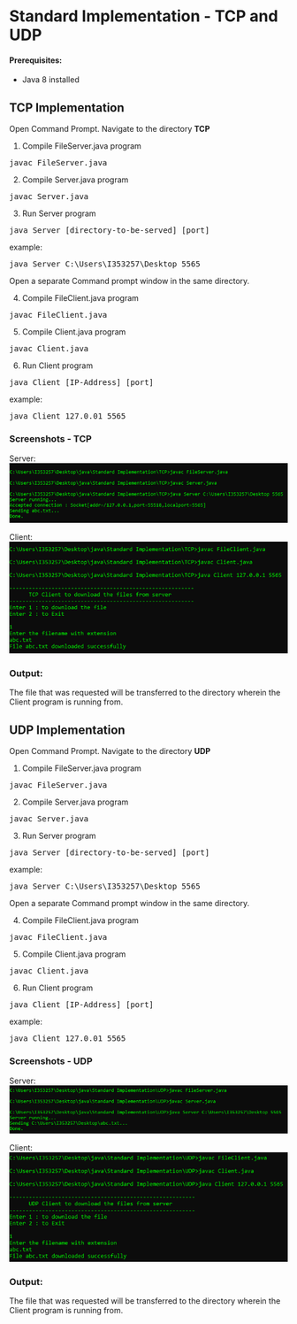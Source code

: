 # Standard Implementation - TCP and UDP

#### Prerequisites:

* Java 8 installed

## TCP Implementation

Open Command Prompt. Navigate to the directory **TCP**

1. Compile FileServer.java program
<pre>javac FileServer.java</pre>
2. Compile Server.java program
<pre>javac Server.java</pre>

3. Run Server program
<pre>java Server [directory-to-be-served] [port]</pre>
example:
<pre>java Server C:\Users\I353257\Desktop 5565</pre>

Open a separate Command prompt window in the same directory.

4. Compile FileClient.java program
<pre>javac FileClient.java</pre>
5. Compile Client.java program
<pre>javac Client.java</pre>
6. Run Client program
<pre>java Client [IP-Address] [port]</pre>
example:
<pre>java Client 127.0.01 5565</pre>

### Screenshots - TCP

Server:<br>
![](images/TCP_Server.png)

Client:<br>
![](images/TCP_Client.png)

### Output:

The file that was requested will be transferred to the directory wherein the Client program is running from.


## UDP Implementation

Open Command Prompt. Navigate to the directory **UDP**

1. Compile FileServer.java program
<pre>javac FileServer.java</pre>
2. Compile Server.java program
<pre>javac Server.java</pre>

3. Run Server program
<pre>java Server [directory-to-be-served] [port]</pre>
example:
<pre>java Server C:\Users\I353257\Desktop 5565</pre>

Open a separate Command prompt window in the same directory.

4. Compile FileClient.java program
<pre>javac FileClient.java</pre>
5. Compile Client.java program
<pre>javac Client.java</pre>
6. Run Client program
<pre>java Client [IP-Address] [port]</pre>
example:
<pre>java Client 127.0.01 5565</pre>

### Screenshots - UDP

Server:<br>
![](images/UDP_Server.png)

Client:<br>
![](images/UDP_Client.png)

### Output:

The file that was requested will be transferred to the directory wherein the Client program is running from.

